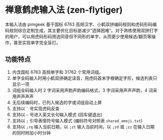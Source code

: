 # 禅意鹤虎输入法 (zen-flytiger)

本输入法由 pimgeek 基于国标 6763 高频汉字、小鹤双拼编码规则和虎码形码编码规则综合定制生成，其主要优化目标是减少“选择困难”。对于熟练使用双拼打字的用户，可以用虎码形码筛选同音但不同形的单字，从而更少使用候选/翻页等操作，甚至实现单字完全盲打。

## 功能特点

1. 内含国标 6763 高频单字和 31762 个常用词组。
1. 单字全码输入时用小鹤双拼确定读音，用虎码首末字根确定字形，候选列表只显示一项
1. 词组全码输入时 2 字词采用声韵声韵编码格式，3 字词采用声声声韵，4 词采用声声声声
1. 无后续编码时，已列入候选的字或词组自动上屏
1. 支持以 `` ` `` 号实现虎码反查
1. 支持以 `~` 号进入英文长句输入模式 (回车键退出)
1. 支持以 `;` 引导表情符号输入模式 (编码符号对照表 `shared_emoji.txt`)
1. 支持以 `;rq` 输入当前日期，以 `;zt` 输入当前时间，以 `;zd` 或 `;zz` 在输入日期的同时附加小时分钟